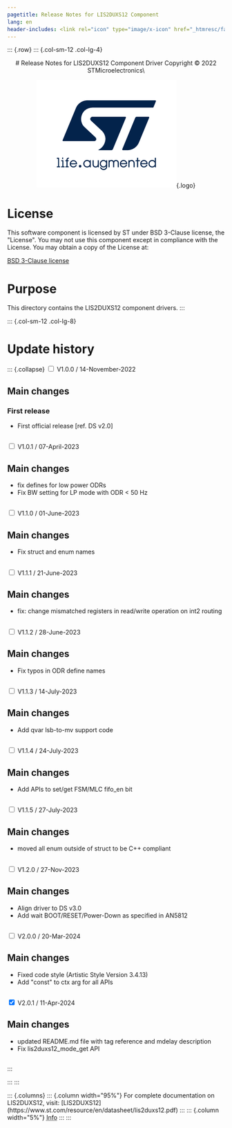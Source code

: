 ```yaml
---
pagetitle: Release Notes for LIS2DUXS12 Component
lang: en
header-includes: <link rel="icon" type="image/x-icon" href="_htmresc/favicon.png" />
---
```


::: {.row}
::: {.col-sm-12 .col-lg-4}

<center>
# Release Notes for LIS2DUXS12 Component Driver
Copyright &copy; 2022 STMicroelectronics\

[![ST logo](_htmresc/st_logo_2020.png)](https://www.st.com){.logo}
</center>

# License

This software component is licensed by ST under BSD 3-Clause license, the "License".
You may not use this component except in compliance with the License. You may obtain a copy of the License at:

[BSD 3-Clause license](https://opensource.org/licenses/BSD-3-Clause)

# Purpose

This directory contains the LIS2DUXS12 component drivers.
:::

::: {.col-sm-12 .col-lg-8}
# Update history

::: {.collapse}
<input type="checkbox" id="collapse-section1" aria-hidden="true">
<label for="collapse-section1" aria-hidden="true">V1.0.0 / 14-November-2022</label>
<div>

## Main changes

### First release

- First official release [ref. DS v2.0]

##

</div>

<input type="checkbox" id="collapse-section2" aria-hidden="true">
<label for="collapse-section2" aria-hidden="true">V1.0.1 / 07-April-2023</label>
<div>

## Main changes
- fix defines for low power ODRs
- Fix BW setting for LP mode with ODR < 50 Hz


##

</div>

<input type="checkbox" id="collapse-section3" aria-hidden="true">
<label for="collapse-section3" aria-hidden="true">V1.1.0 / 01-June-2023</label>
<div>

## Main changes
- Fix struct and enum names

##

</div>

<input type="checkbox" id="collapse-section4" aria-hidden="true">
<label for="collapse-section4" aria-hidden="true">V1.1.1 / 21-June-2023</label>
<div>

## Main changes
- fix: change mismatched registers in read/write operation on int2 routing

##

</div>

<input type="checkbox" id="collapse-section5" aria-hidden="true">
<label for="collapse-section5" aria-hidden="true">V1.1.2 / 28-June-2023</label>
<div>

## Main changes
- Fix typos in ODR define names

##

</div>

<input type="checkbox" id="collapse-section6" aria-hidden="true">
<label for="collapse-section6" aria-hidden="true">V1.1.3 / 14-July-2023</label>
<div>

## Main changes
- Add qvar lsb-to-mv support code

##

</div>

<input type="checkbox" id="collapse-section7" aria-hidden="true">
<label for="collapse-section7" aria-hidden="true">V1.1.4 / 24-July-2023</label>
<div>

## Main changes
- Add APIs to set/get FSM/MLC fifo_en bit

##

</div>

<input type="checkbox" id="collapse-section8" aria-hidden="true">
<label for="collapse-section8" aria-hidden="true">V1.1.5 / 27-July-2023</label>
<div>

## Main changes
- moved all enum outside of struct to be C++ compliant

##

</div>

<input type="checkbox" id="collapse-section9" aria-hidden="true">
<label for="collapse-section9" aria-hidden="true">V1.2.0 / 27-Nov-2023</label>
<div>

## Main changes
- Align driver to DS v3.0
- Add wait BOOT/RESET/Power-Down as specified in AN5812

##

</div>

<input type="checkbox" id="collapse-section10" aria-hidden="true">
<label for="collapse-section10" aria-hidden="true">V2.0.0 / 20-Mar-2024</label>
<div>

## Main changes
- Fixed code style (Artistic Style Version 3.4.13)
- Add "const" to ctx arg for all APIs

##

</div>

<input type="checkbox" id="collapse-section11" checked aria-hidden="true">
<label for="collapse-section11" aria-hidden="true">V2.0.1 / 11-Apr-2024</label>
<div>

## Main changes
- updated README.md file with tag reference and mdelay description
- Fix lis2duxs12_mode_get API

##

</div>
:::


:::
:::

<footer class="sticky">
::: {.columns}
::: {.column width="95%"}
For complete documentation on LIS2DUXS12,
visit:
[LIS2DUXS12](https://www.st.com/resource/en/datasheet/lis2duxs12.pdf)
:::
::: {.column width="5%"}
<abbr title="Based on template cx566953 version 2.0">Info</abbr>
:::
:::
</footer>

